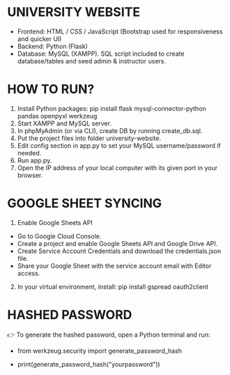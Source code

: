# UNIVERSITY WEBSITE
* Frontend: HTML / CSS / JavaScript (Bootstrap used for responsiveness and quicker UI)
* Backend: Python (Flask)
* Database: MySQL (XAMPP). SQL script included to create database/tables and seed admin & instructor users.

# HOW TO RUN?
1. Install Python packages: pip install flask mysql-connector-python pandas openpyxl werkzeug
2. Start XAMPP and MySQL server.
3. In phpMyAdmin (or via CLI), create DB by running create_db.sql.
4. Put the project files into folder university-website.
5. Edit config section in app.py to set your MySQL username/password if needed.
6. Run app.py.
7. Open the IP address of your local computer with its given port in your browser.

# GOOGLE SHEET SYNCING
1. Enable Google Sheets API
* Go to Google Cloud Console.
* Create a project and enable Google Sheets API and Google Drive API.
* Create Service Account Credentials and download the credentials.json file.
* Share your Google Sheet with the service account email with Editor access.
2. In your virtual environment, install: pip install gspread oauth2client

# HASHED PASSWORD
👉 To generate the hashed password, open a Python terminal and run:
* from werkzeug.security import generate_password_hash

* print(generate_password_hash("yourpassword"))

